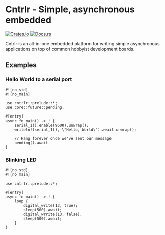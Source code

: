 # Cntrlr - Simple, asynchronous embedded

[![Crates.io](https://img.shields.io/crates/d/cntrlr)](https://crates.io/crates/cntrlr)
[![Docs.rs](https://docs.rs/cntrlr/badge.svg)](https://docs.rs/cntrlr)

Cntrlr is an all-in-one embedded platform for writing simple
asynchronous applications on top of common hobbyist development
boards.

## Examples

### Hello World to a serial port

```
#![no_std]
#![no_main]

use cntrlr::prelude::*;
use core::future::pending;

#[entry]
async fn main() -> ! {
    serial_1().enable(9600).unwrap();
    writeln!(serial_1(), \"Hello, World\").await.unwrap();

    // Hang forever once we've sent our message
    pending().await
}
```

### Blinking LED

```
#![no_std]
#![no_main]

use cntrlr::prelude::*;

#[entry]
async fn main() -> ! {
    loop {
        digital_write(13, true);
        sleep(500).await;
        digital_wrrite(13, false);
        sleep(500).await;
    }
}
```

